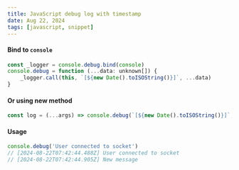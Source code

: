 ```yaml
---
title: JavaScript debug log with timestamp
date: Aug 22, 2024
tags: [javascript, snippet]
---
```


#### Bind to `console`

```js
const _logger = console.debug.bind(console)
console.debug = function (...data: unknown[]) {
	_logger.call(this, `[${new Date().toISOString()}]`, ...data)
}
```

#### Or using new method

```js
const log = (...args) => console.debug(`[${new Date().toISOString()}]`, ...args);
```

#### Usage

```js
console.debug('User connected to socket')
// [2024-08-22T07:42:44.488Z] User connected to socket
// [2024-08-22T07:42:44.905Z] New message
```

